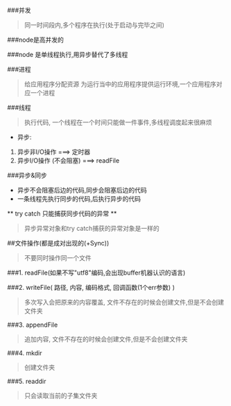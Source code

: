 
###并发
> 同一时间段内,多个程序在执行(处于启动与完毕之间)

###node是高并发的

###node 是单线程执行,用异步替代了多线程

###进程
> 给应用程序分配资源
> 为运行当中的应用程序提供运行环境,一个应用程序对应一个进程

###线程
> 执行代码, 一个线程在一个时间只能做一件事件,多线程调度起来很麻烦

* 异步:  
1. 异步非I/O操作 ===> 定时器
2. 异步I/O操作 (不会阻塞) ===> readFile

###异步&同步
* 异步不会阻塞后边的代码,同步会阻塞后边的代码
* 一条线程先执行同步的代码,后执行异步的代码

** try catch 只能捕获同步代码的异常 **

> 异步异常对象和try catch捕获的异常对象是一样的

##文件操作(都是成对出现的(+Sync))
> 不要同时操作同一个文件

###1. readFile(如果不写"utf8"编码,会出现buffer机器认识的语言)

###2. writeFile( 路径, 内容, 编码格式, 回调函数(1个err参数) )

> 多次写入会把原来的内容覆盖, 文件不存在的时候会创建文件,但是不会创建文件夹

###3. appendFile
> 追加内容, 文件不存在的时候会创建文件,但是不会创建文件夹

###4. mkdir
> 创建文件夹

###5. readdir
> 只会读取当前的子集文件夹





